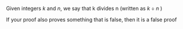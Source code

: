 Given integers $k$ and $n$, we say that k divides n (written as $k \div n$ )

If your proof also proves something that is false, then it is a false proof

